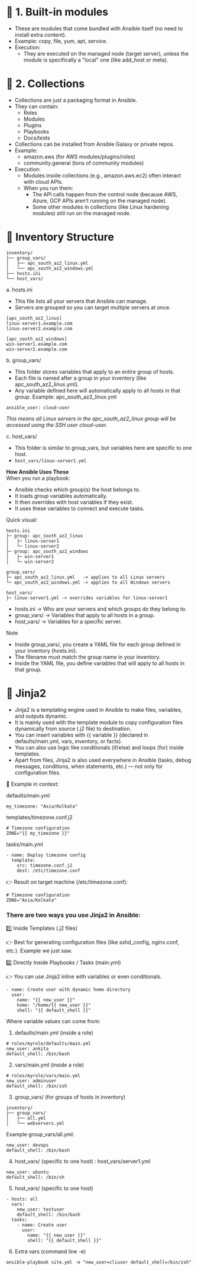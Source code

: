 # 🔹 1. Built-in modules

- These are modules that come bundled with Ansible itself (no need to install extra content).
- Example: copy, file, yum, apt, service.
- Execution:
  - They are executed on the managed node (target server), unless the module is specifically a "local" one (like add_host or meta).
  
# 🔹 2. Collections  
  
- Collections are just a packaging format in Ansible.
- They can contain:
  - Roles
  - Modules
  - Plugins
  - Playbooks
  - Docs/tests
- Collections can be installed from Ansible Galaxy or private repos.
- Example:
  - amazon.aws (for AWS modules/plugins/roles)
  - community.general (tons of community modules)
- Execution:
  - Modules inside collections (e.g., amazon.aws.ec2) often interact with cloud APIs.
  - When you run them:
    - The API calls happen from the control node (because AWS, Azure, GCP APIs aren’t running on the managed node).
    - Some other modules in collections (like Linux hardening modules) still run on the managed node.

# 🔹 Inventory Structure

```
inventory/
├── group_vars/
│   ├── apc_south_az2_linux.yml
│   └── apc_south_az2_windows.yml
├── hosts.ini
└── host_vars/
```
a. hosts.ini
- This file lists all your servers that Ansible can manage.
- Servers are grouped so you can target multiple servers at once.
```
[apc_south_az2_linux]
linux-server1.example.com
linux-server2.example.com

[apc_south_az2_windows]
win-server1.example.com
win-server2.example.com
```

b. group_vars/
- This folder stores variables that apply to an entire group of hosts.
- Each file is named after a group in your inventory (like apc_south_az2_linux.yml).
- Any variable defined here will automatically apply to all hosts in that group.
Example: apc_south_az2_linux.yml  
```
ansible_user: cloud-user
```
*This means all Linux servers in the apc_south_az2_linux group will be accessed using the SSH user cloud-user.*  

c. host_vars/
- This folder is similar to group_vars, but variables here are specific to one host.
- `host_vars/linux-server1.yml`


**How Ansible Uses These**  
When you run a playbook:
- Ansible checks which group(s) the host belongs to.
- It loads group variables automatically.
- It then overrides with host variables if they exist.
- It uses these variables to connect and execute tasks.

Quick visual:  
```
hosts.ini
├─ group: apc_south_az2_linux
│   ├─ linux-server1
│   └─ linux-server2
├─ group: apc_south_az2_windows
│   ├─ win-server1
│   └─ win-server2

group_vars/
├─ apc_south_az2_linux.yml   -> applies to all Linux servers
└─ apc_south_az2_windows.yml -> applies to all Windows servers

host_vars/
├─ linux-server1.yml -> overrides variables for linux-server1
```

- hosts.ini → Who are your servers and which groups do they belong to.
- group_vars/ → Variables that apply to all hosts in a group.
- host_vars/ → Variables for a specific server.

> [!NOTE]
> - Inside group_vars/, you create a YAML file for each group defined in your inventory (hosts.ini).
> - The filename must match the group name in your inventory.
> - Inside the YAML file, you define variables that will apply to all hosts in that group.


# 🔹 Jinja2

- Jinja2 is a templating engine used in Ansible to make files, variables, and outputs dynamic.
- It is mainly used with the template module to copy configuration files dynamically from source (.j2 file) to destination.
- You can insert variables with {{ variable }} (declared in defaults/main.yml, vars, inventory, or facts).
- You can also use logic like conditionals (if/else) and loops (for) inside templates.
- Apart from files, Jinja2 is also used everywhere in Ansible (tasks, debug messages, conditions, when statements, etc.) — not only for configuration files.

🔹 Example in context:  
  
defaults/main.yml  
```
my_timezone: "Asia/Kolkata"
```

templates/timezone.conf.j2  
```
# Timezone configuration
ZONE="{{ my_timezone }}"
```

tasks/main.yml  
```
- name: Deploy timezone config
  template:
    src: timezone.conf.j2
    dest: /etc/timezone.conf
```

👉 Result on target machine (/etc/timezone.conf):  
```
# Timezone configuration
ZONE="Asia/Kolkata"
```

### There are two ways you use Jinja2 in Ansible:  

1️⃣ Inside Templates (.j2 files)  
  
👉 Best for generating configuration files (like sshd_config, nginx.conf, etc.).
Example we just saw.  

2️⃣ Directly Inside Playbooks / Tasks (main.yml)  
  
👉 You can use Jinja2 inline with variables or even conditionals.  
```
- name: Create user with dynamic home directory
  user:
    name: "{{ new_user }}"
    home: "/home/{{ new_user }}"
    shell: "{{ default_shell }}"
```

Where variable values can come from:  
1. defaults/main.yml (inside a role)
```
# roles/myrole/defaults/main.yml
new_user: ankita
default_shell: /bin/bash
```
  
2. vars/main.yml (inside a role)
```
# roles/myrole/vars/main.yml
new_user: adminuser
default_shell: /bin/zsh
```
  
3. group_vars/ (for groups of hosts in inventory)
```
inventory/
├── group_vars/
│   ├── all.yml
│   └── webservers.yml
```
Example group_vars/all.yml:  
```
new_user: devops
default_shell: /bin/bash
```
4. host_vars/ (specific to one host) : host_vars/server1.yml  
```
new_user: ubuntu
default_shell: /bin/sh
```

5. host_vars/ (specific to one host)
```
- hosts: all
  vars:
    new_user: testuser
    default_shell: /bin/bash
  tasks:
    - name: Create user
      user:
        name: "{{ new_user }}"
        shell: "{{ default_shell }}"
````
6. Extra vars (command line -e)
```
ansible-playbook site.yml -e "new_user=cliuser default_shell=/bin/zsh"
```
   
